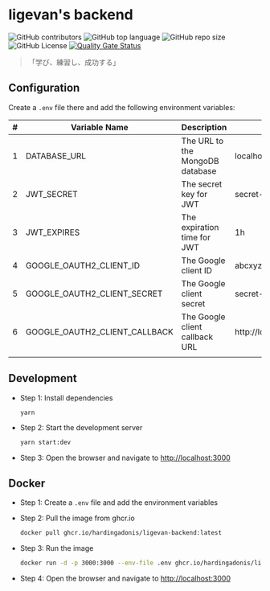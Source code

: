 # ligevan's backend

![GitHub contributors](https://img.shields.io/github/contributors/hardingadonis/ligevan)
![GitHub top language](https://img.shields.io/github/languages/top/hardingadonis/ligevan)
![GitHub repo size](https://img.shields.io/github/repo-size/hardingadonis/ligevan)
![GitHub License](https://img.shields.io/github/license/hardingadonis/ligevan)
[![Quality Gate Status](https://sonarcloud.io/api/project_badges/measure?project=hardingadonis_ligevan&metric=alert_status)](https://sonarcloud.io/summary/new_code?id=hardingadonis_ligevan)

> 「学び、練習し、成功する」

## Configuration

Create a `.env` file there and add the following environment variables:

| #   | Variable Name                 | Description                     | Example                                         |
| --- | ----------------------------- | ------------------------------- | ----------------------------------------------- |
| 1   | DATABASE_URL                  | The URL to the MongoDB database | localhost:27017/ligevan                         |
| 2   | JWT_SECRET                    | The secret key for JWT          | secret-key                                      |
| 3   | JWT_EXPIRES                   | The expiration time for JWT     | 1h                                              |
| 4   | GOOGLE_OAUTH2_CLIENT_ID       | The Google client ID            | abcxyz                                          |
| 5   | GOOGLE_OAUTH2_CLIENT_SECRET   | The Google client secret        | secret-key                                      |
| 6   | GOOGLE_OAUTH2_CLIENT_CALLBACK | The Google client callback URL  | http://localhost:3000/api/auth/student/callback |
|     |

## Development

- Step 1: Install dependencies

  ```bash
  yarn
  ```

- Step 2: Start the development server

  ```bash
  yarn start:dev
  ```

- Step 3: Open the browser and navigate to [http://localhost:3000](http://localhost:3000)

## Docker

- Step 1: Create a `.env` file and add the environment variables

- Step 2: Pull the image from ghcr.io

  ```bash
  docker pull ghcr.io/hardingadonis/ligevan-backend:latest
  ```

- Step 3: Run the image

  ```bash
  docker run -d -p 3000:3000 --env-file .env ghcr.io/hardingadonis/ligevan-backend:latest
  ```

- Step 4: Open the browser and navigate to [http://localhost:3000](http://localhost:3000)
